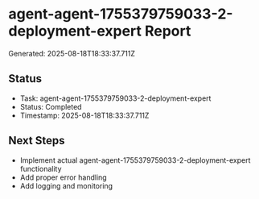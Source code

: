# agent-agent-1755379759033-2-deployment-expert Report

Generated: 2025-08-18T18:33:37.711Z

## Status
- Task: agent-agent-1755379759033-2-deployment-expert
- Status: Completed
- Timestamp: 2025-08-18T18:33:37.711Z

## Next Steps
- Implement actual agent-agent-1755379759033-2-deployment-expert functionality
- Add proper error handling
- Add logging and monitoring
